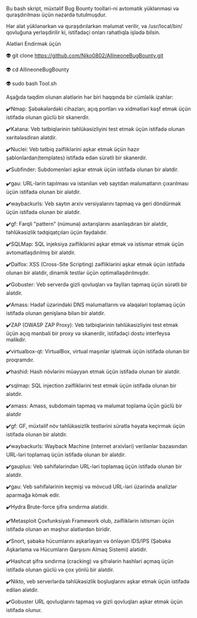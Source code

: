 Bu bash skript, müxtəlif Bug Bounty toollari-ni avtomatik yüklənməsi və quraşdırılması üçün nəzərdə tutulmuşdur.
   
Hər alət yüklənərkən və quraşdırılarkən məlumat verilir, və /usr/local/bin/ qovluğuna yerləşdirilir ki, istifadəçi onları rahatlıqla işlədə bilsin.

Alətləri Endirmək üçün

👽 git clone https://github.com/Niko0802/AllineoneBugBounty.git

👽 cd AllineoneBugBounty

👽 sudo bash Tool.sh

Aşağıda təqdim olunan alətlərin hər biri haqqında bir cümləlik izahlar:

✔️Nmap: Şəbəkələrdəki cihazları, açıq portları və xidmətləri kəşf etmək üçün istifadə olunan güclü bir skanerdir.

✔️Katana: Veb tətbiqlərinin təhlükəsizliyini test etmək üçün istifadə olunan  xəritələsdirən alətdir.

✔️Nuclei: Veb tətbiq zəifliklərini aşkar etmək üçün hazır şablonlardan(templates) istifadə edən sürətli bir skanerdir.

✔️Subfinder: Subdomenləri aşkar etmək üçün istifadə olunan bir alətdir.

✔️gau: URL-lərin tapılması və istənilən veb saytdan məlumatların çıxarılması üçün istifadə olunan bir alətdir.

✔️waybackurls: Veb saytın arxiv versiyalarını tapmaq və geri döndürmək üçün istifadə olunan bir alətdir.

✔️gf: Farqli "pattern" (nümunə) axtarışlarını asanlaşdıran bir alətdir, təhlükəsizlik tədqiqatçıları üçün faydalıdır.

✔️SQLMap: SQL injeksiya zəifliklərini aşkar etmək və istismar etmək üçün avtomatlaşdırılmış bir alətdir.

✔️Dalfox: XSS (Cross-Site Scripting) zəifliklərini aşkar etmək üçün istifadə olunan bir alətdir, dinamik testlər üçün optimallaşdırılmışdır.

✔️Gobuster: Veb serverdə gizli qovluqları və faylları tapmaq üçün sürətli bir alətdir.

✔️Amass: Hədəf üzərindəki DNS məlumatlarını və əlaqələri toplamaq üçün istifadə olunan genişlənə bilən bir alətdir.

✔️ZAP (OWASP ZAP Proxy): Veb tətbiqlərinin təhlükəsizliyini test etmək üçün açıq mənbəli bir proxy və skanerdir, istifadəçi dostu interfeysə malikdir.

✔️virtualbox-qt: VirtualBox, virtual maşınlar işlətmək üçün istifadə olunan bir proqramdır.

✔️hashid: Hash növlərini müəyyən etmək üçün istifadə olunan bir alətdir.

✔️sqlmap: SQL injection zəifliklərini test etmək üçün istifadə olunan bir alətdir.

✔️amass: Amass, subdomain tapmaq və məlumat toplama üçün güclü bir alətdir

✔️gf: GF, müxtəlif növ təhlükəsizlik testlərini sürətlə həyata keçirmək üçün istifadə olunan bir alətdir.

✔️waybackurls: Wayback Machine (internet arxivləri) verilənlər bazasından URL-ləri toplamaq üçün istifadə olunan bir alətdir.

✔️gauplus: Veb səhifələrindən URL-ləri toplamaq üçün istifadə olunan bir alətdir.

✔️gau: Veb səhifələrinin keçmişi və mövcud URL-ləri üzərində analizlər aparmağa kömək edir.

✔️Hydra Brute-force şifrə sındırma alətidir. 

✔️Metasploit Çoxfunksiyalı Framework olub, zəifliklərin istismarı üçün istifadə olunan ən məşhur alətlərdən biridir.

✔️Snort, şəbəkə hücumlarını aşkarlayan və önləyən IDS/IPS (Şəbəkə Aşkarlama və  Hücumların Qarşısını Almaq Sistemi) alətidir.

✔️Hashcat şifrə sındırma (cracking) və şifrələrin hashləri açmaq üçün istifadə olunan güclü və çox yönlü bir alətdir.

✔️Nikto, veb serverlərdə təhlükəsizlik boşluqlarını aşkar etmək üçün istifadə edilən alətdir. 

✔️Gobuster URL qovluqlarını tapmaq və gizli qovluqları aşkar etmək üçün istifadə olunur. 



